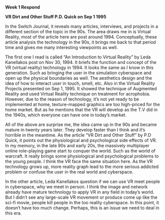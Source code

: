 **Week 1 Respond**

**VR Dirt and Other Stuff 
P.D. Quick on Sep 1 1995**

In the Switch Journal, it reveals many articles, interviews, and projects in a different section of the topic in the 90s. The area draws me in is Virtual Reality, most of the article here are post around 1994. Conceptually, these article analysis the technology in the 90s, it brings me back to that period time and gives me many interesting viewpoints as well.

The first one I read is called  “An Introduction to Virtual Reality” by Leda Kanellakos post on Nov 30, 1994. It briefs the function and concept of the VR (virtual reality) technology in 1994. It looks the same as I know in this generation. Such as bringing the user in the simulation cyberspace and open up the physical boundaries as well. The aesthetics design and the idea of how to interact user in touch, smell, etc. Also in the Virtual Reality Projects presented on Sep 1, 1995. It showed the technique of Augmented Reality and used Virtual Reality technique on treatment for acrophobia. However, due to the reason of technology, it’s not yet ready to be implemented at home, texture-mapped graphics are too high-priced for the home market. But as he mentions that the VR will develop as the T.V did in the 1940s, which everyone can have one in today’s market. 

All of the above are surprise me, the idea came up in the 90s and became mature in twenty years later. They develop faster than I think and it’s horrible in the meantime. As the article “VR Dirt and Other Stuff” by P.D Quick, it points out the physiological and psychological side effects of VR. In my memory, in the late 90s and early 20s, the massively multiplayer online role-playing game start to conquer the world. Such as the world of warcraft. It really brings some physiological and psychological problems to the young people. I think the VR face the same situation here. As the VR technology grows up, more reality graph lead to the more serious addicted problem or confuse the user in the real world and cyberspace. 

In the other article, Leda Kanellakos question if we can use VR meet people in cyberspace, why we meet in person. I think the image and network already have mature technology to apply VR in any field in today’s world. But I didn’t see any large-scale VR movement or produce come up like the sci-fi movie, people kill people in the too reality cyberspace. In this point, it doesn’t have too much change. Perhaps, this is an issue we need to deal in this era.
